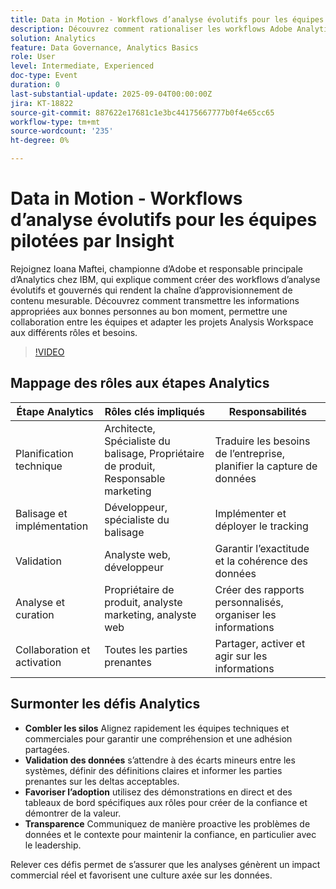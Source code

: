 ```yaml
---
title: Data in Motion - Workflows d’analyse évolutifs pour les équipes pilotées par Insight
description: Découvrez comment rationaliser les workflows Adobe Analytics, renforcer la gouvernance et fournir aux équipes des informations qui stimulent l’activation, la collaboration et la croissance.
solution: Analytics
feature: Data Governance, Analytics Basics
role: User
level: Intermediate, Experienced
doc-type: Event
duration: 0
last-substantial-update: 2025-09-04T00:00:00Z
jira: KT-18822
source-git-commit: 887622e17681c1e3bc44175667777b0f4e65cc65
workflow-type: tm+mt
source-wordcount: '235'
ht-degree: 0%

---
```



# Data in Motion - Workflows d’analyse évolutifs pour les équipes pilotées par Insight

Rejoignez Ioana Maftei, championne d’Adobe et responsable principale d’Analytics chez IBM, qui explique comment créer des workflows d’analyse évolutifs et gouvernés qui rendent la chaîne d’approvisionnement de contenu mesurable. Découvrez comment transmettre les informations appropriées aux bonnes personnes au bon moment, permettre une collaboration entre les équipes et adapter les projets Analysis Workspace aux différents rôles et besoins.

>[!VIDEO](https://video.tv.adobe.com/v/3471231/?learn=on&enablevpops&captions=fre_fr)

## Mappage des rôles aux étapes Analytics

| Étape Analytics | Rôles clés impliqués | Responsabilités |
|--------------------------|-----------------------------------|--------------------------------------------------|
| Planification technique | Architecte, Spécialiste du balisage, Propriétaire de produit, Responsable marketing | Traduire les besoins de l’entreprise, planifier la capture de données |
| Balisage et implémentation | Développeur, spécialiste du balisage | Implémenter et déployer le tracking |
| Validation | Analyste web, développeur | Garantir l’exactitude et la cohérence des données |
| Analyse et curation | Propriétaire de produit, analyste marketing, analyste web | Créer des rapports personnalisés, organiser les informations |
| Collaboration et activation | Toutes les parties prenantes | Partager, activer et agir sur les informations |


## Surmonter les défis Analytics

* **Combler les silos** Alignez rapidement les équipes techniques et commerciales pour garantir une compréhension et une adhésion partagées.
* **Validation des données** s’attendre à des écarts mineurs entre les systèmes, définir des définitions claires et informer les parties prenantes sur les deltas acceptables.
* **Favoriser l’adoption** utilisez des démonstrations en direct et des tableaux de bord spécifiques aux rôles pour créer de la confiance et démontrer de la valeur.
* **Transparence** Communiquez de manière proactive les problèmes de données et le contexte pour maintenir la confiance, en particulier avec le leadership.

Relever ces défis permet de s’assurer que les analyses génèrent un impact commercial réel et favorisent une culture axée sur les données.
